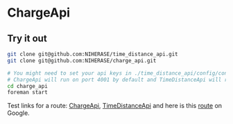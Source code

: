 # ChargeApi

## Try it out

```bash
git clone git@github.com:NIHERASE/time_distance_api.git
git clone git@github.com:NIHERASE/charge_api.git

# You might need to set your api keys in ./time_distance_api/config/config.exs
# ChargeApi will run on port 4001 by default and TimeDistanceApi will run on 4000
cd charge_api
foreman start
```

Test links for a route: [ChargeApi](http://localhost:4001/api/v1/get_charge?origin_lat=55.776451&origin_lon=37.655212&dest_lat=55.757399&dest_lon=37.660853),
[TimeDistanceApi](http://localhost:4000/api/v1/get_time_distance?origin_lat=55.776451&origin_lon=37.655212&dest_lat=55.757399&dest_lon=37.660853)
and here is this [route](https://www.google.ru/maps/dir/'55.776451,37.655212'/'55.757399,37.660853'/@55.7619876,37.6429937,14z/data=!3m1!4b1!4m9!4m8!1m3!2m2!1d37.655212!2d55.776451!1m3!2m2!1d37.660853!2d55.757399?hl=en) on Google.
